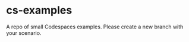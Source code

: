 # cs-examples

A repo of small Codespaces examples.  Please create a new branch with your scenario. 
